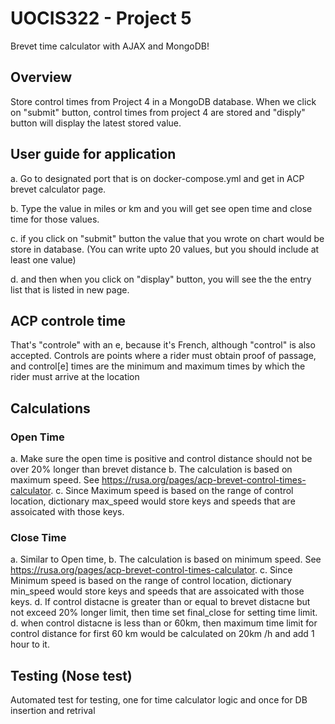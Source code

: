 # UOCIS322 - Project 5 #
Brevet time calculator with AJAX and MongoDB!

## Overview

Store control times from Project 4 in a MongoDB database. When we click on "submit" button, control times from project 4 are stored and "disply" button will display the latest stored value.

## User guide for application

a. Go to designated port that is on docker-compose.yml and get in ACP brevet calculator page.

b. Type the value in miles or km and you will get see open time and close time for those values.

c. if you click on "submit" button the value that you wrote on chart would be store in database. (You can write upto 20 values, but you should include at least one value)

d. and then when you click on "display" button, you will see the the entry list that is listed in new page.

## ACP controle time
That's "controle" with an e, because it's French, although "control" is also accepted. Controls are points where a rider must obtain proof of passage, and control[e] times are the minimum and maximum times by which the rider must arrive at the location

## Calculations

### Open Time
a. Make sure the open time is positive and control distance should not be over 20% longer than brevet distance
b. The calculation is based on maximum speed. See https://rusa.org/pages/acp-brevet-control-times-calculator.
c. Since Maximum speed is based on the range of control location, dictionary max_speed would store keys and speeds that are assoicated with those keys. 

### Close Time
a. Similar to Open time,
b. The calculation is based on minimum speed. See https://rusa.org/pages/acp-brevet-control-times-calculator.
c. Since Minimum speed is based on the range of control location, dictionary min_speed would store keys and speeds that are assoicated with those keys. 
d. If control distacne is greater than or equal to brevet distacne but not exceed 20% longer limit, then time set final_close for setting time limit.
d. when control distacne is less than or 60km, then maximum time limit for control distance for first 60 km would be calculated on 20km /h and add 1 hour to it.

## Testing (Nose test)

Automated test for testing, one for time calculator logic and once for DB insertion and retrival